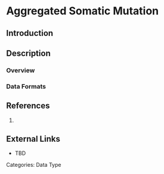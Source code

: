 # Aggregated Somatic Mutation #
## Introduction ##
## Description ##
### Overview ###
### Data Formats ###
## References ##
1.
## External Links ##
* TBD

Categories: Data Type
